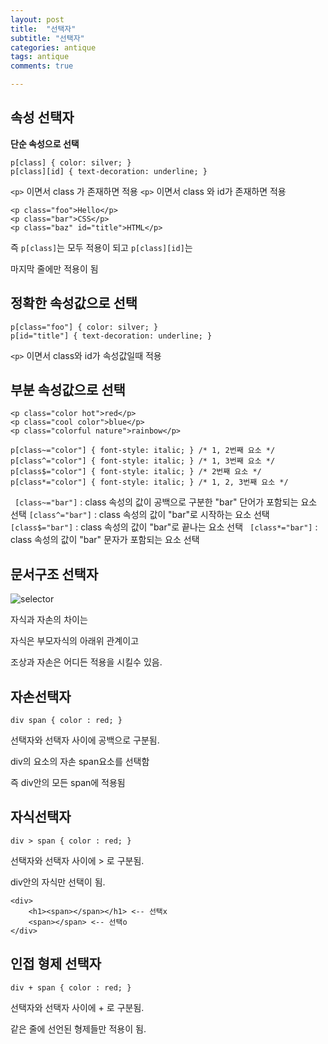 ```yaml
---
layout: post
title:  "선택자"
subtitle: "선택자"
categories: antique
tags: antique
comments: true

---
```


속성 선택자
---

**단순 속성으로 선택**

```
p[class] { color: silver; }
p[class][id] { text-decoration: underline; }
```
```<p>``` 이면서 class 가 존재하면  적용
```<p>``` 이면서 class 와 id가 존재하면 적용 
```
<p class="foo">Hello</p>
<p class="bar">CSS</p>
<p class="baz" id="title">HTML</p>
```

즉 ```p[class]```는 모두 적용이 되고 ```p[class][id]```는

마지막 줄에만 적용이 됨

정확한 속성값으로 선택
---
```
p[class="foo"] { color: silver; }
p[id="title"] { text-decoration: underline; }
```
```<p>``` 이면서 class와 id가 속성값일때 적용

부분 속성값으로 선택
---
```
<p class="color hot">red</p>
<p class="cool color">blue</p>
<p class="colorful nature">rainbow</p>

p[class~="color"] { font-style: italic; } /* 1, 2번째 요소 */
p[class^="color"] { font-style: italic; } /* 1, 3번째 요소 */
p[class$="color"] { font-style: italic; } /* 2번째 요소 */
p[class*="color"] { font-style: italic; } /* 1, 2, 3번째 요소 */
```
``` [class~="bar"]``` : class 속성의 값이 공백으로 구분한 "bar" 단어가 포함되는 요소 선택
 ```[class^="bar"]``` : class 속성의 값이 "bar"로 시작하는 요소 선택
``` [class$="bar"]``` : class 속성의 값이 "bar"로 끝나는 요소 선택
``` [class*="bar"]``` : class 속성의 값이 "bar" 문자가 포함되는 요소 선택

문서구조 선택자
---

![selector](https://user-images.githubusercontent.com/56789064/89956901-0e722c00-dc71-11ea-9c80-f7a22c147f51.jpg)

자식과 자손의 차이는

자식은 부모자식의 아래위 관계이고

조상과 자손은 어디든 적용을 시킬수 있음.


자손선택자
---
```
div span { color : red; }
```

선택자와 선택자 사이에 공백으로 구분됨.

div의 요소의 자손 span요소를 선택함

즉 div안의 모든 span에 적용됨


자식선택자
---
```
div > span { color : red; }
```

선택자와 선택자 사이에  >  로 구분됨.

div안의 자식만 선택이 됨.

```
<div>
	<h1><span></span></h1> <-- 선택x
	<span></span> <-- 선택o
</div>
```

인접 형제 선택자
---
```
div + span { color : red; }
```

선택자와 선택자 사이에 + 로 구분됨.

같은 줄에 선언된 형제들만 적용이 됨.

